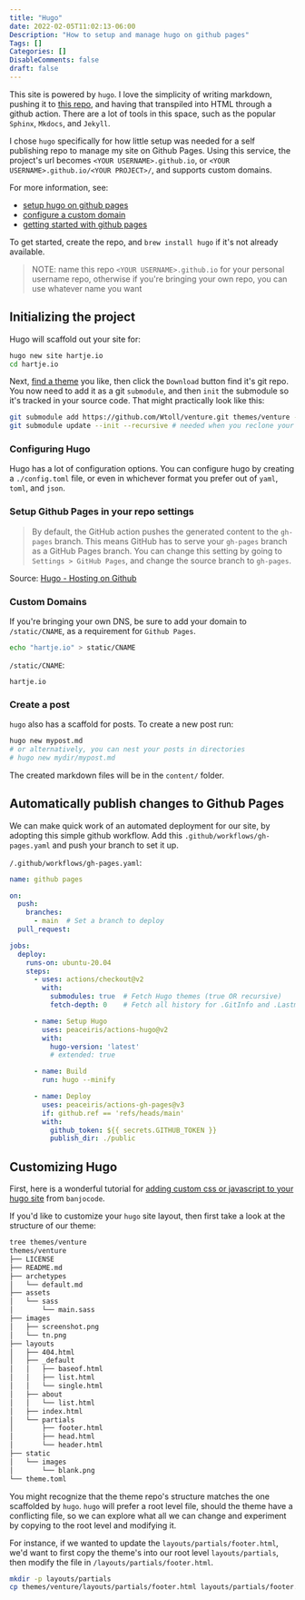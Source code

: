 ```yaml
---
title: "Hugo"
date: 2022-02-05T11:02:13-06:00
Description: "How to setup and manage hugo on github pages"
Tags: []
Categories: []
DisableComments: false
draft: false
---
```


This site is powered by `hugo`. I love the simplicity of writing markdown, pushing it to [this repo](https://github.com/goshlanguage/hartje.io/), and having that transpiled into HTML through a github action. There are a lot of tools in this space, such as the popular `Sphinx`, `Mkdocs`, and `Jekyll`.

I chose `hugo` specifically for how little setup was needed for a self publishing repo to manage my site on Github Pages. Using this service, the project's url becomes `<YOUR USERNAME>.github.io`, or `<YOUR USERNAME>.github.io/<YOUR PROJECT>/`, and supports custom domains.

For more information, see:

- [setup hugo on github pages](https://gohugo.io/hosting-and-deployment/hosting-on-github/)
- [configure a custom domain](https://docs.github.com/en/pages/configuring-a-custom-domain-for-your-github-pages-site/managing-a-custom-domain-for-your-github-pages-site#configuring-an-apex-domain)
- [getting started with github pages](https://docs.github.com/en/pages/getting-started-with-github-pages/creating-a-github-pages-site)

To get started, create the repo, and `brew install hugo` if it's not already available.

> NOTE: name this repo `<YOUR USERNAME>.github.io` for your personal username repo, otherwise if you're bringing your own repo, you can use whatever name you want

## Initializing the project

Hugo will scaffold out your site for:

```sh
hugo new site hartje.io
cd hartje.io
```

Next, [find a theme](https://themes.gohugo.io/) you like, then click the `Download` button find it's git repo. You now need to add it as a git `submodule`, and then `init` the submodule so it's tracked in your source code. That might practically look like this:

```sh
git submodule add https://github.com/Wtoll/venture.git themes/venture --depth=1
git submodule update --init --recursive # needed when you reclone your repo (submodules may not get cloned automatically)
```

### Configuring Hugo

Hugo has a lot of configuration options. You can configure hugo by creating a `./config.toml` file, or even in whichever format you prefer out of `yaml`, `toml`, and `json`.

### Setup Github Pages in your repo settings

> By default, the GitHub action pushes the generated content to the `gh-pages` branch. This means GitHub has to serve your `gh-pages` branch as a GitHub Pages branch. You can change this setting by going to `Settings > GitHub Pages`, and change the source branch to `gh-pages`.

Source: [Hugo - Hosting on Github](https://gohugo.io/hosting-and-deployment/hosting-on-github/)

### Custom Domains

If you're bringing your own DNS, be sure to add your domain to `/static/CNAME`, as a requirement for `Github Pages`.

```sh
echo "hartje.io" > static/CNAME
```

`/static/CNAME`:

```text
hartje.io
```

### Create a post

`hugo` also has a scaffold for posts. To create a new post run:

```sh
hugo new mypost.md
# or alternatively, you can nest your posts in directories
# hugo new mydir/mypost.md
```

The created markdown files will be in the `content/` folder.

## Automatically publish changes to Github Pages

We can make quick work of an automated deployment for our site, by adopting this simple github workflow. Add this `.github/workflows/gh-pages.yaml` and push your branch to set it up.

`/.github/workflows/gh-pages.yaml`:

```yaml
name: github pages

on:
  push:
    branches:
      - main  # Set a branch to deploy
  pull_request:

jobs:
  deploy:
    runs-on: ubuntu-20.04
    steps:
      - uses: actions/checkout@v2
        with:
          submodules: true  # Fetch Hugo themes (true OR recursive)
          fetch-depth: 0    # Fetch all history for .GitInfo and .Lastmod

      - name: Setup Hugo
        uses: peaceiris/actions-hugo@v2
        with:
          hugo-version: 'latest'
          # extended: true

      - name: Build
        run: hugo --minify

      - name: Deploy
        uses: peaceiris/actions-gh-pages@v3
        if: github.ref == 'refs/heads/main'
        with:
          github_token: ${{ secrets.GITHUB_TOKEN }}
          publish_dir: ./public
```

## Customizing Hugo

First, here is a wonderful tutorial for [adding custom css or javascript to your hugo site](https://www.banjocode.com/post/hugo/custom-css/) from `banjocode`.

If you'd like to customize your `hugo` site layout, then first take a look at the structure of our theme:

```bash
tree themes/venture
themes/venture
├── LICENSE
├── README.md
├── archetypes
│   └── default.md
├── assets
│   └── sass
│       └── main.sass
├── images
│   ├── screenshot.png
│   └── tn.png
├── layouts
│   ├── 404.html
│   ├── _default
│   │   ├── baseof.html
│   │   ├── list.html
│   │   └── single.html
│   ├── about
│   │   └── list.html
│   ├── index.html
│   └── partials
│       ├── footer.html
│       ├── head.html
│       └── header.html
├── static
│   └── images
│       └── blank.png
└── theme.toml
```

You might recognize that the theme repo's structure matches the one scaffolded by `hugo`. `hugo` will prefer a root level file, should the theme have a conflicting file, so we can explore what all we can change and experiment by copying to the root level and modifying it.

For instance, if we wanted to update the `layouts/partials/footer.html`, we'd want to first copy the theme's into our root level `layouts/partials`, then modify the file in `/layouts/partials/footer.html`.

```sh
mkdir -p layouts/partials
cp themes/venture/layouts/partials/footer.html layouts/partials/footer.html
```
